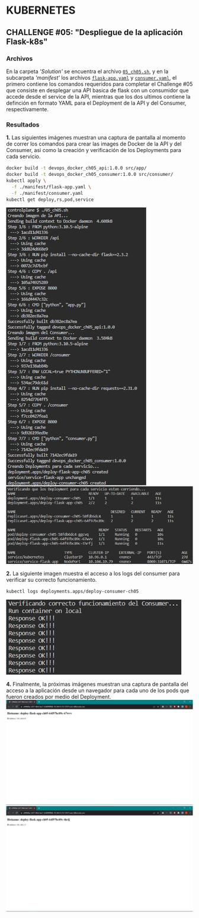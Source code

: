 # KUBERNETES

## CHALLENGE \#05: "Despliegue de la aplicación Flask-k8s"

### Archivos
En la carpeta *'Solution'* se encuentra el archivo [`05_ch05.sh`](../Solution/05_ch05.sh), y en la subcarpeta *'manifest'* los archivos [`flask-app.yaml`](../Solution/manifest/flask-app.yaml) y [`consumer.yaml`](../Solution/manifest/consumer.yaml), el primero contiene los comandos requeridos para completar el Challenge #05 que consiste en desplegar una API basica de flask con un consumidor que accede desde el service de la API, mientras que los dos ultimos contiene la definción en formato YAML para el Deployment de la API y del Consumer, respectivamente.

### Resultados
**1.** Las siguientes imágenes muestran una captura de pantalla al momento de correr los comandos para crear las images de Docker de la API y del Consumer, asi como la creación y verificación de los Deployments para cada servicio.<br />
```bash
docker build -t devops_docker_ch05_api:1.0.0 src/app/
docker build -t devops_docker_ch05_consumer:1.0.0 src/consumer/
kubectl apply \
  -f ./manifest/flask-app.yaml \
  -f ./manifest/consumer.yaml
kubectl get deploy,rs,pod,service
```
![](./images/1-Script_Running_1.jpg)
![](./images/1-Script_Running_2.jpg)


**2.** La siguiente imagen muestra el acceso a los logs del consumer para verificar su correcto funcionamiento.<br />
```bash
kubectl logs deployments.apps/deploy-consumer-ch05
```
![](./images/2-Testing_Consumer.jpg)

**4.** Finalmente, la próximas imágenes muestran una captura de pantalla del acceso a la aplicación desde un navegador para cada uno de los pods que fueron creados por medio del Deployment.<br />
![](./images/3-Testing_API_1.jpg)
![](./images/3-Testing_API_2.jpg)
